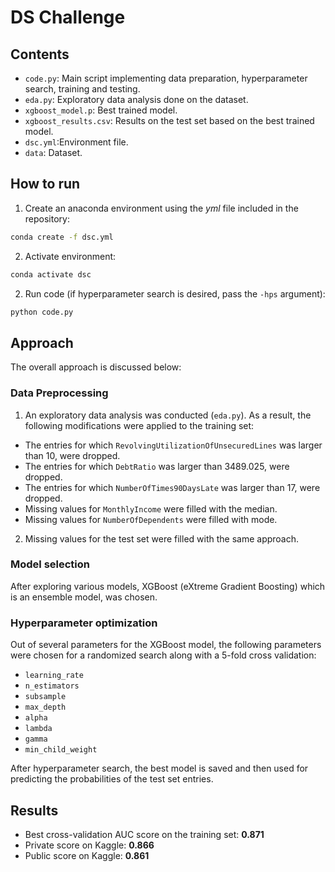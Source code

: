 # DS Challenge

## Contents

* `code.py`: Main script implementing data preparation, hyperparameter search, training and testing.
* `eda.py`: Exploratory data analysis done on the dataset.
* `xgboost_model.p`: Best trained model.
* `xgboost_results.csv`: Results on the test set based on the best trained model.
* `dsc.yml`:Environment file.
* `data`: Dataset.

## How to run
1. Create an anaconda environment using the *yml* file included in the repository:
```Bash
conda create -f dsc.yml
```
2. Activate environment: 
```Bash
conda activate dsc
```
2. Run code (if hyperparameter search is desired, pass the `-hps` argument):
```Bash
python code.py
```

## Approach
The overall approach is discussed below:

### Data Preprocessing
1. An exploratory data analysis was conducted (`eda.py`). As a result, the following modifications were applied to the training set:
* The entries for which `RevolvingUtilizationOfUnsecuredLines` was larger than 10, were dropped.
* The entries for which `DebtRatio` was larger than 3489.025, were dropped.
* The entries for which `NumberOfTimes90DaysLate` was larger than 17, were dropped.
* Missing values for `MonthlyIncome` were filled with the median.
* Missing values for `NumberOfDependents` were filled with mode.

2. Missing values for the test set were filled with the same approach.

### Model selection 
After exploring various models, XGBoost (eXtreme Gradient Boosting) which is an ensemble model, was chosen.

### Hyperparameter optimization
Out of several parameters for the XGBoost model, the following parameters were chosen for a randomized search along with a 5-fold cross validation:
* `learning_rate`
* `n_estimators`
* `subsample`
* `max_depth`
* `alpha`
* `lambda`
* `gamma`
* `min_child_weight`

After hyperparameter search, the best model is saved and then used for predicting the probabilities of the test set entries.

## Results
* Best cross-validation AUC score on the training set: **0.871**
* Private score on Kaggle: **0.866**
* Public score on Kaggle: **0.861**
